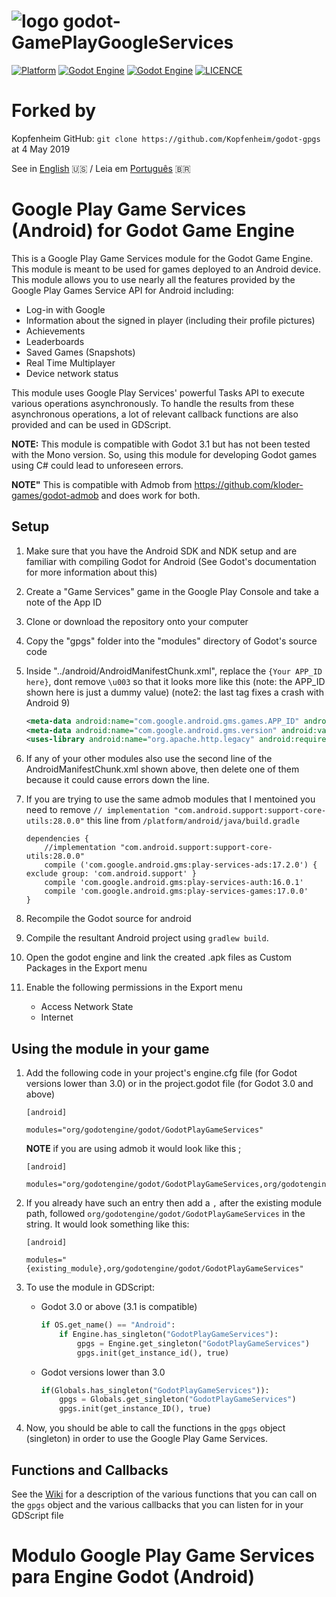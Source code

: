 # ![logo](./logo.png) godot-GamePlayGoogleServices

[![Platform](https://img.shields.io/badge/Platform-Android-green.svg?longCache=true&style=flat-square)](https://github.com/xsellier/godotandroid)
[![Godot Engine](https://img.shields.io/badge/GodotEngine-2.1-orange.svg?longCache=true&style=flat-square)](https://github.com/godotengine/godot)
[![Godot Engine](https://img.shields.io/badge/GodotEngine-3.x-orange.svg?longCache=true&style=flat-square)](https://github.com/godotengine/godot)
[![LICENCE](https://img.shields.io/badge/License-MIT-green.svg?longCache=true&style=flat-square)](https://github.com/xsellier/godotandroid/blob/master/LICENSE)

# Forked by

Kopfenheim GitHub: `git clone https://github.com/Kopfenheim/godot-gpgs` at 4 May 2019

See in [English](https://github.com/ClaudioEden/godot-GamePlayGoogleServices#google-play-game-services-android-for-godot-game-engine) :us:   /   Leia em [Português](https://github.com/ClaudioEden/godot-GamePlayGoogleServices#modulo-google-play-game-services-para-engine-godot-android) <span>&#x1f1e7;&#x1f1f7;</span>


# Google Play Game Services (Android) for Godot Game Engine

This is a Google Play Game Services module for the Godot Game Engine. This module is meant to be used for games deployed to an Android device. This module allows you to use nearly all the features provided by the Google Play Games Service API for Android including:
- Log-in with Google
- Information about the signed in player (including their profile pictures)
- Achievements
- Leaderboards
- Saved Games (Snapshots)
- Real Time Multiplayer
- Device network status

This module uses Google Play Services' powerful Tasks API to execute various operations asynchronously. To handle the results from these asynchronous operations, a lot of relevant callback functions are also provided and can be used in GDScript.

**NOTE:** This module is compatible with Godot 3.1 but has not been tested with the Mono version. So, using this module for developing Godot games using C# could lead to unforeseen errors.

**NOTE"** This is compatible with Admob from https://github.com/kloder-games/godot-admob and does work for both.

## Setup
1. Make sure that you have the Android SDK and NDK setup and are familiar with compiling Godot for Android (See Godot's documentation for more information about this)
2. Create a "Game Services" game in the Google Play Console and take a note of the App ID
3. Clone or download the repository onto your computer
4. Copy the "gpgs" folder into the "modules" directory of Godot's source code
5. Inside "../android/AndroidManifestChunk.xml", replace the `{Your APP_ID here}`, dont remove `\u003` so that it looks more like this (note: the APP_ID shown here is just a dummy value) (note2: the last tag fixes a crash with Android 9)

	```xml
	<meta-data android:name="com.google.android.gms.games.APP_ID" android:value="\u0031234567890123" />
	<meta-data android:name="com.google.android.gms.version" android:value="@integer/google_play_services_version"/>
	<uses-library android:name="org.apache.http.legacy" android:required="false"/>
	```

6. If any of your other modules also use the second line of the AndroidManifestChunk.xml shown above, then delete one of them because it could cause errors down the line.
7. If you are trying to use the same admob modules that I mentoined you need to remove `// implementation "com.android.support:support-core-utils:28.0.0"` this line from `/platform/android/java/build.gradle`
	```
	dependencies {
		//implementation "com.android.support:support-core-utils:28.0.0"
		compile ('com.google.android.gms:play-services-ads:17.2.0') { exclude group: 'com.android.support' }
		compile 'com.google.android.gms:play-services-auth:16.0.1'
		compile 'com.google.android.gms:play-services-games:17.0.0'
	}
	```
8. Recompile the Godot source for android
9. Compile the resultant Android project using `gradlew build`.
10. Open the godot engine and link the created .apk files as Custom Packages in the Export menu
11. Enable the following permissions in the Export menu
	- Access Network State
	- Internet

## Using the module in your game
1. Add the following code in your project's engine.cfg file (for Godot versions lower than 3.0) or in the project.godot file (for Godot 3.0 and above)

	```
	[android]

	modules="org/godotengine/godot/GodotPlayGameServices"
	```
	**NOTE** if you are using admob it would look like this ;
	```
	[android]

	modules="org/godotengine/godot/GodotPlayGameServices,org/godotengine/godot/GodotAdMob"
	```
2. If you already have such an entry then add a `,` after the existing module path, followed `org/godotengine/godot/GodotPlayGameServices` in the string. It would look something like this:

	```
	[android]

	modules="{existing_module},org/godotengine/godot/GodotPlayGameServices"
	```
3. To use the module in GDScript:
	- Godot 3.0 or above (3.1 is compatible)
		```python
		if OS.get_name() == "Android":
			if Engine.has_singleton("GodotPlayGameServices"):
				gpgs = Engine.get_singleton("GodotPlayGameServices")
				gpgs.init(get_instance_id(), true)
		```
	- Godot versions lower than 3.0
		```python
		if(Globals.has_singleton("GodotPlayGameServices")):
			gpgs = Globals.get_singleton("GodotPlayGameServices")
			gpgs.init(get_instance_ID(), true)
		```
4. Now, you should be able to call the functions in the `gpgs` object (singleton) in order to use the Google Play Game Services.

## Functions and Callbacks
See the [Wiki](https://github.com/Kopfenheim/godot-gpgs/wiki) for a description of the various functions that you can call on the `gpgs` object and the various callbacks that you can listen for in your GDScript file


# Modulo Google Play Game Services para Engine Godot (Android)
